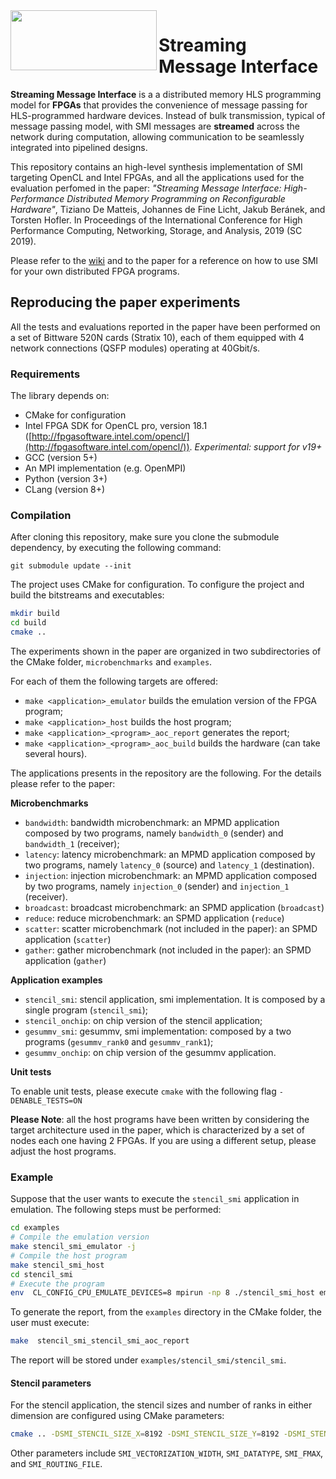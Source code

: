 <img align="left" width="234" height="96" src="/misc/smi.png?raw=true">

# Streaming Message Interface

**Streaming Message Interface** is a a distributed memory HLS programming model for **FPGAs** that provides
the convenience of message passing for HLS-programmed hardware devices. Instead of bulk transmission, typical of message passing model, 
with SMI messages are **streamed** across the network during computation, allowing communication to be seamlessly integrated into pipelined designs.

This repository contains an high-level synthesis implementation of SMI targeting OpenCL and Intel FPGAs, and all the 
applications used for the evaluation perfomed in the paper: *"Streaming Message Interface: High-Performance Distributed Memory
Programming on Reconfigurable Hardware"*, Tiziano De Matteis, Johannes de Fine Licht, Jakub Beránek, and Torsten Hofler. In Proceedings of the International Conference for High Performance Computing, Networking, Storage, and Analysis, 2019 (SC 2019).


Please refer to the [wiki](https://github.com/spcl/SMI/wiki) and to the paper for a reference on how to use SMI for your own distributed FPGA programs.


## Reproducing the paper experiments

All the tests and evaluations reported in the paper have been performed on a set of Bittware 520N cards (Stratix 10),
each of them equipped with 4 network connections (QSFP modules) operating at 40Gbit/s.

### Requirements

The library depends on:

* CMake for configuration
* Intel FPGA SDK for OpenCL pro, version 18.1 ([http://fpgasoftware.intel.com/opencl/](http://fpgasoftware.intel.com/opencl/)). *Experimental: support for v19+*
* GCC (version 5+)
* An MPI implementation (e.g. OpenMPI)
* Python (version 3+)
* CLang (version 8+)

### Compilation

After cloning this repository, make sure you clone the submodule dependency, by executing the following command:

```
git submodule update --init
```

The project uses CMake for configuration. To configure the project and build the bitstreams and executables:

```bash
mkdir build
cd build
cmake ..
```
The experiments shown in the paper are organized in two subdirectories of the CMake folder, `microbenchmarks` and `examples`.

For each of them the following targets are offered:

- `make <application>_emulator` builds the emulation version of the FPGA program;
- `make <application>_host` builds the host program;
- `make <application>_<program>_aoc_report` generates the report;
- `make <application>_<program>_aoc_build` builds the hardware (can take several hours).

The applications presents in the repository are the following. For the details please refer to the paper:

**Microbenchmarks**

- `bandwidth`: bandwidth microbenchmark: an MPMD application composed by two programs, namely `bandwidth_0` (sender) and `bandwidth_1` (receiver);
- `latency`: latency microbenchmark: an MPMD application composed by two programs, namely `latency_0` (source) and `latency_1` (destination).
- `injection`: injection microbenchmark: an MPMD application composed by two programs, namely `injection_0` (sender) and `injection_1` (receiver).
- `broadcast`: broadcast microbenchmark: an SPMD application (`broadcast`)
- `reduce`: reduce microbenchmark:  an SPMD application (`reduce`)
- `scatter`: scatter microbenchmark (not included in the paper): an SPMD application (`scatter`)
- `gather`: gather microbenchmark (not included in the paper):  an SPMD application (`gather`)

**Application examples**

- `stencil_smi`: stencil application, smi implementation. It is composed by a single program (`stencil_smi`);
- `stencil_onchip`: on chip version of the stencil application;
- `gesummv_smi`: gesummv, smi implementation: composed by a two programs (`gesummv_rank0` and `gesummv_rank1`);
- `gesummv_onchip`: on chip version of the gesummv application.

**Unit tests**

To enable unit tests, please execute `cmake` with the following flag `-DENABLE_TESTS=ON`


**Please Note**: all the host programs have been written by considering the target architecture used in the paper, which is characterized by a set of nodes each one having 2 FPGAs.
If you are using a different setup, please adjust the host programs.

### Example 

Suppose that the user wants to execute the `stencil_smi` application in emulation.
The following steps must be performed:

```bash
cd examples
# Compile the emulation version
make stencil_smi_emulator -j
# Compile the host program
make stencil_smi_host
cd stencil_smi
# Execute the program
env  CL_CONFIG_CPU_EMULATE_DEVICES=8 mpirun -np 8 ./stencil_smi_host emulator <num-timesteps>
```

To generate the report, from the `examples` directory in the CMake folder, the user must execute:
```bash
make  stencil_smi_stencil_smi_aoc_report
```

The report will be stored under `examples/stencil_smi/stencil_smi`.



#### Stencil parameters

For the stencil application, the stencil sizes and number of ranks in either dimension are configured using CMake parameters:

```bash
cmake .. -DSMI_STENCIL_SIZE_X=8192 -DSMI_STENCIL_SIZE_Y=8192 -DSMI_STENCIL_NUM_PROCS_X=2 -DSMI_STENCIL_NUM_PROCS_Y=2
```

Other parameters include `SMI_VECTORIZATION_WIDTH`, `SMI_DATATYPE`, `SMI_FMAX`, and `SMI_ROUTING_FILE`.


